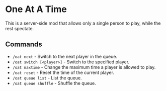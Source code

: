 # One At A Time

This is a server-side mod that allows only a single person to play, while the rest spectate.

## Commands

* `/oat next` - Switch to the next player in the queue.
* `/oat switch [<player>]` - Switch to the specified player.
* `/oat maxtime` - Change the maximum time a player is allowed to play.
* `/oat reset` - Reset the time of the current player.
* `/oat queue list` - List the queue.
* `/oat queue shuffle` - Shuffle the queue.